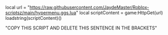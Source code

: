 local url = "https://raw.githubusercontent.com/JaydeMaster/Roblox-scriptsz/main/hypermenu.ggs.lua"
local scriptContent = game:HttpGet(url)
loadstring(scriptContent)()




"COPY THIS SCRIPT AND DELETE THIS SENTENCE IN THE BRACKETS"
